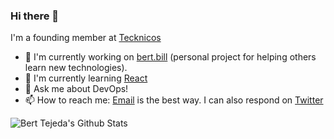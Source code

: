 ### Hi there 👋

I'm a founding member at [Tecknicos](https://www.tecknicos.com)
- 🔭 I'm currently working on [bert.bill](https://github.com/berttejeda/bert.bill) (personal project for helping others learn new technologies).
- 🌱 I'm currently learning [React](https://reactjs.org/docs/getting-started.html)
- 💬 Ask me about DevOps!
- 📫 How to reach me: [Email](mailto://berttejeda@gmail.com) is the best way. I can also respond on [Twitter](https://twitter.com/bertDotSelf)

![Bert Tejeda's Github Stats](https://github-readme-stats.vercel.app/api?username=berttejeda&show_icons=true&theme=dracula&hide_border=true)

<!--
**berttejeda/berttejeda** is a ✨ _special_ ✨ repository because its `README.md` (this file) appears on your GitHub profile.

Here are some ideas to get you started:

- 🔭 I’m currently working on ...
- 🌱 I’m currently learning ...
- 👯 I’m looking to collaborate on ...
- 🤔 I’m looking for help with ...
- 💬 Ask me about ...
- 📫 How to reach me: ...
- 😄 Pronouns: ...
- ⚡ Fun fact: ...
-->